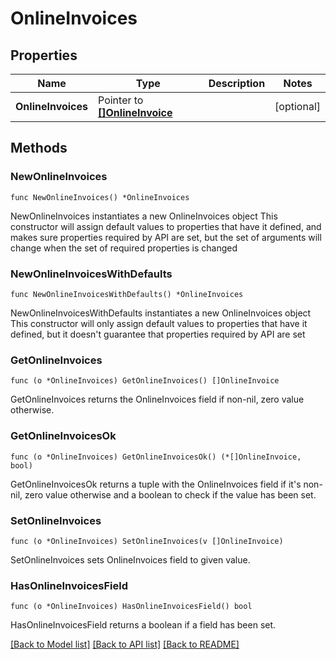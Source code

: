 # OnlineInvoices

## Properties

Name | Type | Description | Notes
------------ | ------------- | ------------- | -------------
**OnlineInvoices** | Pointer to [**[]OnlineInvoice**](OnlineInvoice.md) |  | [optional] 

## Methods

### NewOnlineInvoices

`func NewOnlineInvoices() *OnlineInvoices`

NewOnlineInvoices instantiates a new OnlineInvoices object
This constructor will assign default values to properties that have it defined,
and makes sure properties required by API are set, but the set of arguments
will change when the set of required properties is changed

### NewOnlineInvoicesWithDefaults

`func NewOnlineInvoicesWithDefaults() *OnlineInvoices`

NewOnlineInvoicesWithDefaults instantiates a new OnlineInvoices object
This constructor will only assign default values to properties that have it defined,
but it doesn't guarantee that properties required by API are set

### GetOnlineInvoices

`func (o *OnlineInvoices) GetOnlineInvoices() []OnlineInvoice`

GetOnlineInvoices returns the OnlineInvoices field if non-nil, zero value otherwise.

### GetOnlineInvoicesOk

`func (o *OnlineInvoices) GetOnlineInvoicesOk() (*[]OnlineInvoice, bool)`

GetOnlineInvoicesOk returns a tuple with the OnlineInvoices field if it's non-nil, zero value otherwise
and a boolean to check if the value has been set.

### SetOnlineInvoices

`func (o *OnlineInvoices) SetOnlineInvoices(v []OnlineInvoice)`

SetOnlineInvoices sets OnlineInvoices field to given value.

### HasOnlineInvoicesField

`func (o *OnlineInvoices) HasOnlineInvoicesField() bool`

HasOnlineInvoicesField returns a boolean if a field has been set.


[[Back to Model list]](../README.md#documentation-for-models) [[Back to API list]](../README.md#documentation-for-api-endpoints) [[Back to README]](../README.md)


